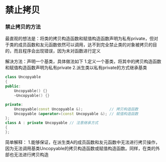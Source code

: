 # 禁止拷贝

### 禁止拷贝的方法

最直观的想法是：将类的拷贝构造函数和赋值构造函数声明为私有private，但对于类的成员函数和友元函数依然可以调用，达不到完全禁止类的对象被拷贝的目的，而且程序会出现错误，因为未对函数进行定义

解决方法：声明一个基类，具体做法如下
1.定义一个基类，将其中的拷贝构造函数和赋值构造函数声明为私有private
2.派生类以私有private的方式继承基类

```C++
class Uncopyable
{
public:
    Uncopyable() {}
    ~Uncopyable() {}

private:
    Uncopyable(const Uncopyable &);            // 拷贝构造函数
    Uncopyable &operator=(const Uncopyable &); // 赋值构造函数
};
class A : private Uncopyable // 注意继承方式
{ 
};
```

简单解释：
1.能够保证，在派生类A的成员函数和友元函数中无法进行拷贝操作，因为无法调用基类Uncopyable的拷贝构造函数或赋值构造函数。同样，在类的外部也无法进行拷贝构造

